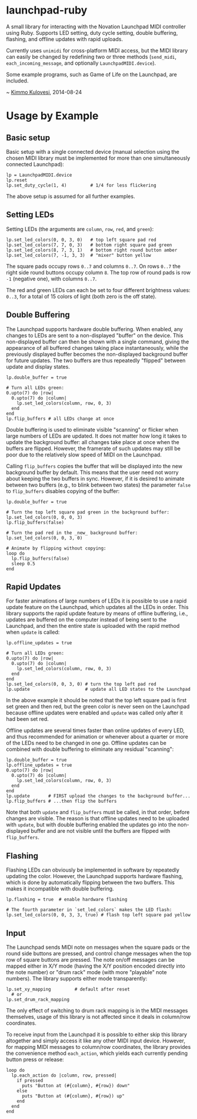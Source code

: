 launchpad-ruby
==============

A small library for interacting with the Novation Launchpad MIDI
controller using Ruby. Supports LED setting, duty cycle setting,
double buffering, flashing, and offline updates with rapid uploads.

Currently uses `unimidi` for cross-platform MIDI access, but the
MIDI library can easily be changed by redefining two or three
methods (`send_midi`, `each_incoming_message`, and optionally
`LaunchpadMIDI.device`).

Some example programs, such as Game of Life on the Launchpad, are
included.

~ [Kimmo Kulovesi](http://arkku.com/), 2014-08-24

Usage by Example
================

Basic setup
-----------

Basic setup with a single connected device (manual selection using
the chosen MIDI library must be implemented for more than one
simultaneously connected Launchpad):

    lp = LaunchpadMIDI.device
    lp.reset
    lp.set_duty_cycle(1, 4)         # 1/4 for less flickering

The above setup is assumed for all further examples.


Setting LEDs
------------

Setting LEDs (the arguments are `column`, `row`, `red`, and `green`):

    lp.set_led_colors(0, 0, 3, 0)   # top left square pad red
    lp.set_led_colors(7, 7, 0, 3)   # bottom right square pad green
    lp.set_led_colors(8, 7, 3, 1)   # bottom right round button amber
    lp.set_led_colors(7, -1, 3, 3)  # "mixer" button yellow

The square pads occupy rows `0..7` and columns `0..7`. On rows `0..7` the
right side round buttons occupy column `8`. The top row of round pads is
row `-1` (negative one), with columns `0..7`.

The red and green LEDs can each be set to four different brightness
values: `0..3`, for a total of 15 colors of light (both zero is the
off state).


Double Buffering
----------------

The Launchpad supports hardware double buffering. When enabled, any
changes to LEDs are sent to a non-displayed "buffer" on the device.
This non-displayed buffer can then be shown with a single command,
giving the appearance of all buffered changes taking place instantaneously,
while the previously displayed buffer becomes the non-displayed background
buffer for future updates. The two buffers are thus repeatedly "flipped"
between update and display states.

    lp.double_buffer = true

    # Turn all LEDs green:
    0.upto(7) do |row|
      0.upto(7) do |column|
        lp.set_led_colors(column, row, 0, 3)
      end
    end
    lp.flip_buffers # all LEDs change at once

Double buffering is used to eliminate visible "scanning" or flicker when
large numbers of LEDs are updated. It does not matter how long it takes
to update the background buffer: all changes take place at once when the
buffers are flipped. However, the framerate of such updates may still be
poor due to the relatively slow speed of MIDI on the Launchpad.

Calling `flip_buffers` copies the buffer that will be displayed into the
new background buffer by default. This means that the user need not worry
about keeping the two buffers in sync. However, if it is desired to animate
between two buffers (e.g., to blink between two states) the parameter
`false` to `flip_buffers` disables copying of the buffer:

    lp.double_buffer = true
    
    # Turn the top left square pad green in the background buffer:
    lp.set_led_colors(0, 0, 0, 3)
    lp.flip_buffers(false)
    
    # Turn the pad red in the _new_ background buffer:
    lp.set_led_colors(0, 0, 3, 0)
    
    # Animate by flipping without copying:
    loop do
      lp.flip_buffers(false)
      sleep 0.5
    end


Rapid Updates
-------------

For faster animations of large numbers of LEDs it is possible to use a
rapid update feature on the Launchpad, which updates all the LEDs in
order. This library supports the rapid update feature by means of
offline buffering, i.e., updates are buffered on the computer instead
of being sent to the Launchpad, and then the entire state is
uploaded with the rapid method when `update` is called:

    lp.offline_updates = true

    # Turn all LEDs green:
    0.upto(7) do |row|
      0.upto(7) do |column|
        lp.set_led_colors(column, row, 0, 3)
      end
    end
    lp.set_led_colors(0, 0, 3, 0) # turn the top left pad red
    lp.update                     # update all LED states to the Launchpad

In the above example it should be noted that the top left square pad
is first set green and then red, but the green color is never seen
on the Launchpad because offline updates were enabled and `update` was
called only after it had been set red.

Offline updates are several times faster than online updates of every
LED, and thus recommended for animation or whenever about a quarter or
more of the LEDs need to be changed in one go. Offline updates can be
combined with double buffering to eliminate any residual "scanning":

    lp.double_buffer = true
    lp.offline_updates = true
    0.upto(7) do |row|
      0.upto(7) do |column|
        lp.set_led_colors(column, row, 0, 3)
      end
    end
    lp.update       # FIRST upload the changes to the background buffer...
    lp.flip_buffers # ...then flip the buffers

Note that both `update` and `flip_buffers` must be called, in that order,
before changes are visible. The reason is that offline updates need to
be uploaded with `update`, but with double buffering enabled the updates
go into the non-displayed buffer and are not visible until the buffers
are flipped with `flip_buffers`.


Flashing
--------

Flashing LEDs can obviously be implemented in software by repeatedly
updating the color. However, the Launchpad supports hardware flashing,
which is done by automatically flipping between the two buffers. This
makes it incompatible with double buffering.

    lp.flashing = true  # enable hardware flashing

    # The fourth parameter in `set_led_colors` makes the LED flash:
    lp.set_led_colors(0, 0, 3, 3, true) # flash top left square pad yellow


Input
-----

The Launchpad sends MIDI note on messages when the square pads or the
round side buttons are pressed, and control change messages when the
top row of square buttons are pressed. The note on/off messages can
be mapped either in X/Y mode (having the X/Y position encoded directly
into the note number) or "drum rack" mode (with more "playable" note
numbers). The library supports either mode transparently:

    lp.set_xy_mapping         # default after reset
      # or
    lp.set_drum_rack_mapping

The only effect of switching to drum rack mapping is in the MIDI
messages themselves, usage of this library is not affected since
it deals in column/row coordinates.

To receive input from the Launchpad it is possible to either skip
this library altogether and simply access it like any other MIDI input
device. However, for mapping MIDI messages to column/row coordinates,
the library provides the convenience method `each_action`, which yields
each currently pending button press or release:

    loop do
      lp.each_action do |column, row, pressed|
        if pressed
          puts "Button at (#{column}, #{row}) down"
        else
          puts "Button at (#{column}, #{row}) up"
        end
      end
    end

